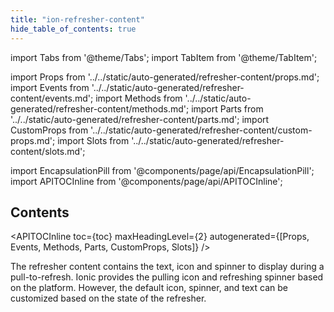 ```yaml
---
title: "ion-refresher-content"
hide_table_of_contents: true
---
```

import Tabs from '@theme/Tabs';
import TabItem from '@theme/TabItem';

import Props from '../../static/auto-generated/refresher-content/props.md';
import Events from '../../static/auto-generated/refresher-content/events.md';
import Methods from '../../static/auto-generated/refresher-content/methods.md';
import Parts from '../../static/auto-generated/refresher-content/parts.md';
import CustomProps from '../../static/auto-generated/refresher-content/custom-props.md';
import Slots from '../../static/auto-generated/refresher-content/slots.md';



import EncapsulationPill from '@components/page/api/EncapsulationPill';
import APITOCInline from '@components/page/api/APITOCInline';



<h2 className="table-of-contents__title">Contents</h2>

<APITOCInline
  toc={toc}
  maxHeadingLevel={2}
  autogenerated={[Props, Events, Methods, Parts, CustomProps, Slots]}
/>



The refresher content contains the text, icon and spinner to display during a pull-to-refresh. Ionic provides the pulling icon and refreshing spinner based on the platform. However, the default icon, spinner, and text can be customized based on the state of the refresher.





<Props />
<Events />
<Methods />
<Parts />
<CustomProps />
<Slots />